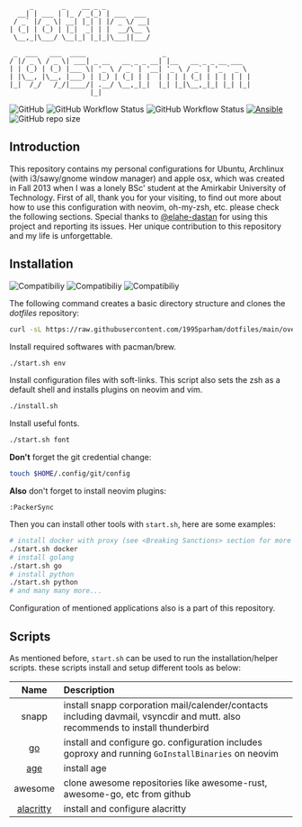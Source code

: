```
     _       _    __ _ _
  __| | ___ | |_ / _(_) | ___  ___
 / _` |/ _ \| __| |_| | |/ _ \/ __|
| (_| | (_) | |_|  _| | |  __/\__ \
 \__,_|\___/ \__|_| |_|_|\___||___/

 _  ___   ___  ____                   _
/ |/ _ \ / _ \| ___| _ __   __ _ _ __| |__   __ _ _ __ ___
| | (_) | (_) |___ \| '_ \ / _` | '__| '_ \ / _` | '_ ` _ \
| |\__, |\__, |___) | |_) | (_| | |  | | | | (_| | | | | | |
|_|  /_/   /_/|____/| .__/ \__,_|_|  |_| |_|\__,_|_| |_| |_|
                    |_|
```

![GitHub](https://img.shields.io/github/license/1995parham/dotfiles?logo=gnu&style=flat-square)
![GitHub Workflow Status](https://img.shields.io/github/workflow/status/1995parham/dotfiles/install?label=install&logo=github&style=flat-square)
![GitHub Workflow Status](https://img.shields.io/github/workflow/status/1995parham/dotfiles/lint?label=lint&logo=github&style=flat-square)
[![Ansible](https://img.shields.io/badge/ansible-ready-black?logo=ansible&style=flat-square)](https://github.com/1995parham-me/ansible-role)
![GitHub repo size](https://img.shields.io/github/repo-size/1995parham/dotfiles?style=flat-square)

## Introduction

This repository contains my personal configurations for Ubuntu, Archlinux (with i3/sawy/gnome window manager) and apple osx, which was created in Fall 2013 when I was a lonely BSc' student at the Amirkabir University of Technology.
First of all, thank you for your visiting, to find out more about how to use this configuration with neovim, oh-my-zsh, etc. please check the following sections.
Special thanks to [@elahe-dastan](https://github.com/elahe-dastan) for using this project and reporting its issues. Her unique contribution to this repository and my life is unforgettable.

## Installation

![Compatibiliy](https://img.shields.io/badge/works%20on-macos-white?logo=macos&style=for-the-badge)
![Compatibiliy](https://img.shields.io/badge/works%20on-ubuntu-orange?logo=ubuntu&style=for-the-badge)
![Compatibiliy](https://img.shields.io/badge/works%20on-arch-blue?logo=archlinux&style=for-the-badge)

The following command creates a basic directory structure and clones the _dotfiles_ repository:

```sh
curl -sL https://raw.githubusercontent.com/1995parham/dotfiles/main/over-the-air-installation.sh | bash
```

Install required softwares with pacman/brew.

```sh
./start.sh env
```

Install configuration files with soft-links. This script also sets the zsh as a default shell and installs plugins on neovim and vim.

```sh
./install.sh
```

Install useful fonts.

```sh
./start.sh font
```

**Don't** forget the git credential change:

```sh
touch $HOME/.config/git/config
```

**Also** don't forget to install neovim plugins:

```vi
:PackerSync
```

Then you can install other tools with `start.sh`, here are some examples:

```sh
# install docker with proxy (see <Breaking Sanctions> section for more details)
./start.sh docker
# install golang
./start.sh go
# install python
./start.sh python
# and many many more...
```

Configuration of mentioned applications also is a part of this repository.

## Scripts

As mentioned before, `start.sh` can be used to run the installation/helper scripts. these scripts install and setup different tools as below:

|                        Name                         | Description                                                                                                                   |
| :-------------------------------------------------: | :---------------------------------------------------------------------------------------------------------------------------- |
|                        snapp                        | install snapp corporation mail/calender/contacts including davmail, vsyncdir and mutt. also recommends to install thunderbird |
|                [go](https://go.dev/)                | install and configure go. configuration includes goproxy and running `GoInstallBinaries` on neovim                            |
|      [age](https://github.com/FiloSottile/age)      | install age                                                                                                                   |
|                       awesome                       | clone awesome repositories like awesome-rust, awesome-go, etc from github                                                     |
| [alacritty](https://github.com/alacritty/alacritty) | install and configure alacritty                                                                                               |
